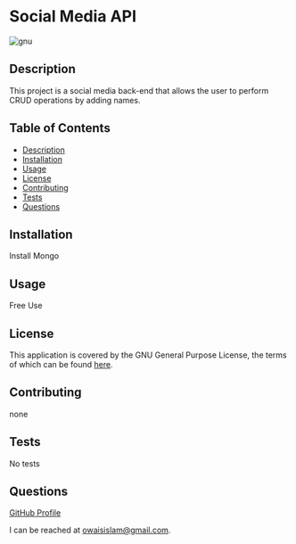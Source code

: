 # Social Media API

![gnu](https://img.shields.io/badge/license-GNU%20GPLv3-green)
    
## Description
This project is a social media back-end that allows the user to perform CRUD operations by adding names.
## Table of Contents
* [Description](#description)
* [Installation](#installation)
* [Usage](#usage)
* [License](#license)
* [Contributing](#contributing)
* [Tests](#tests)
* [Questions](#questions)
## Installation
Install Mongo
## Usage
Free Use
## License

This application is covered by the GNU General Purpose License, the terms of which can be found [here](https://www.gnu.org/licenses/gpl-3.0.en.html).
    
## Contributing
none
## Tests
No tests
## Questions
[GitHub Profile](https://github.com/OwaisIslam/)  

I can be reached at owaisislam@gmail.com.
